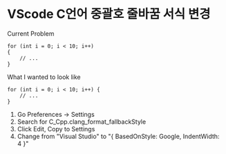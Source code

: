 # VScode C언어 중괄호 줄바꿈 서식 변경

Current Problem

```
for (int i = 0; i < 10; i++)
{
    // ...
}
```

What I wanted to look like

```
for (int i = 0; i < 10; i++) {
    // ...
}
```

1. Go Preferences -> Settings
2. Search for C_Cpp.clang_format_fallbackStyle
3. Click Edit, Copy to Settings
4. Change from "Visual Studio" to "{ BasedOnStyle: Google, IndentWidth: 4 }"
